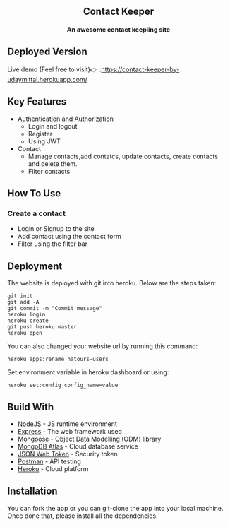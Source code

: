 <h2 align="center">Contact Keeper</h2>
<h4 align="center">An awesome contact keepiing site</h4>

## Deployed Version
Live demo (Feel free to visit)👉 :https://contact-keeper-by-udaymittal.herokuapp.com/


## Key Features

* Authentication and Authorization
  - Login and logout
  - Register
  - Using JWT 
* Contact
  - Manage contacts,add contatcs, update contacts, create contacts and delete them.
  - Filter contacts

## How To Use

### Create a contact
* Login or Signup to the site
* Add contact using the contact form
* Filter using the filter bar


## Deployment
The website is deployed with git into heroku. Below are the steps taken:
```
git init
git add -A
git commit -m "Commit message"
heroku login
heroku create
git push heroku master
heroku open
```
You can also changed your website url by running this command:
```
heroku apps:rename natours-users
```

Set environment variable in heroku dashboard or using:
```
heroku set:config config_name=value
```


## Build With

* [NodeJS](https://nodejs.org/en/) - JS runtime environment
* [Express](http://expressjs.com/) - The web framework used
* [Mongoose](https://mongoosejs.com/) - Object Data Modelling (ODM) library
* [MongoDB Atlas](https://www.mongodb.com/cloud/atlas) - Cloud database service
* [JSON Web Token](https://jwt.io/) - Security token
* [Postman](https://www.getpostman.com/) - API testing
* [Heroku](https://www.heroku.com/) - Cloud platform




## Installation
You can fork the app or you can git-clone the app into your local machine. Once done that, please install all the
dependencies.
